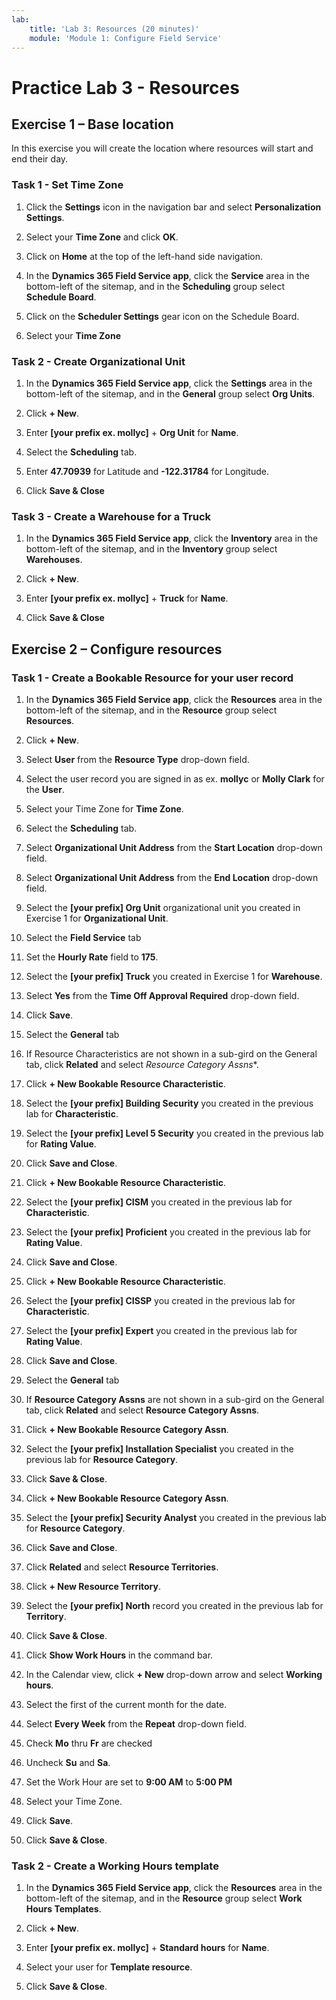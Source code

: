```yaml
---
lab:
    title: 'Lab 3: Resources (20 minutes)'
    module: 'Module 1: Configure Field Service'
---
```


# Practice Lab 3 - Resources

## Exercise 1 – Base location

In this exercise you will create the location where resources will start and end their day.

### Task 1 - Set Time Zone

1. Click the **Settings** icon in the navigation bar and select **Personalization Settings**.

1. Select your **Time Zone** and click **OK**.

1. Click on **Home** at the top of the left-hand side navigation.

1. In the **Dynamics 365 Field Service app**, click the **Service** area in the bottom-left of the sitemap, and in the **Scheduling** group select **Schedule Board**.

1. Click on the **Scheduler Settings** gear icon on the Schedule Board.

1. Select your **Time Zone**

### Task 2 - Create Organizational Unit

1. In the **Dynamics 365 Field Service app**, click the **Settings** area in the bottom-left of the sitemap, and in the **General** group select **Org Units**.

1. Click **+ New**.

1. Enter **[your prefix ex. mollyc]** + **Org Unit** for **Name**.

1. Select the **Scheduling** tab.

1. Enter **47.70939** for Latitude and **-122.31784** for Longitude.

1. Click **Save & Close**

### Task 3 - Create a Warehouse for a Truck

1. In the **Dynamics 365 Field Service app**, click the **Inventory** area in the bottom-left of the sitemap, and in the **Inventory** group select **Warehouses**.

1. Click **+ New**.

1. Enter **[your prefix ex. mollyc]** + **Truck** for **Name**.

1. Click **Save & Close**

## Exercise 2 – Configure resources

### Task 1 - Create a Bookable Resource for your user record

1. In the **Dynamics 365 Field Service app**, click the **Resources** area in the bottom-left of the sitemap, and in the **Resource** group select **Resources**.

1. Click **+ New**.

1. Select **User** from the **Resource Type** drop-down field.

1. Select the user record you are signed in as ex. **mollyc** or **Molly Clark** for the **User**.

1. Select your Time Zone for **Time Zone**.

1. Select the **Scheduling** tab.

1. Select **Organizational Unit Address** from the **Start Location** drop-down field.

1. Select **Organizational Unit Address** from the **End Location** drop-down field.

1. Select the **[your prefix] Org Unit** organizational unit you created in Exercise 1 for **Organizational Unit**.

1. Select the **Field Service** tab

1. Set the **Hourly Rate** field to **175**.

1. Select the **[your prefix] Truck** you created in Exercise 1 for **Warehouse**.

1. Select **Yes** from the **Time Off Approval Required** drop-down field.

1. Click **Save**.

1. Select the **General** tab

1. If Resource Characteristics are not shown in a sub-gird on the General tab, click **Related** and select *Resource Category Assns**.

1. Click **+ New Bookable Resource Characteristic**.

1. Select the **[your prefix] Building Security** you created in the previous lab for **Characteristic**.

1. Select the **[your prefix] Level 5 Security** you created in the previous lab for **Rating Value**.

1. Click **Save and Close**.

1. Click **+ New Bookable Resource Characteristic**.

1. Select the **[your prefix] CISM** you created in the previous lab for **Characteristic**.

1. Select the **[your prefix] Proficient** you created in the previous lab for **Rating Value**.

1. Click **Save and Close**.

1. Click **+ New Bookable Resource Characteristic**.

1. Select the **[your prefix] CISSP** you created in the previous lab for **Characteristic**.

1. Select the **[your prefix] Expert** you created in the previous lab for **Rating Value**.

1. Click **Save and Close**.

1. Select the **General** tab

1. If **Resource Category Assns** are not shown in a sub-gird on the General tab, click **Related** and select **Resource Category Assns**.

1. Click **+ New Bookable Resource Category Assn**.

1. Select the **[your prefix] Installation Specialist** you created in the previous lab for **Resource Category**.

1. Click **Save & Close**.

1. Click **+ New Bookable Resource Category Assn**.

1. Select the **[your prefix] Security Analyst** you created in the previous lab for **Resource Category**.

1. Click **Save and Close**.

1. Click **Related** and select **Resource Territories**.

1. Click **+ New Resource Territory**.

1. Select the **[your prefix] North** record you created in the previous lab for **Territory**.

1. Click **Save & Close**.

1. Click **Show Work Hours** in the command bar.

1. In the Calendar view, click **+ New** drop-down arrow and select **Working hours**.

1. Select the first of the current month for the date.

1. Select **Every Week** from the **Repeat** drop-down field.

1. Check **Mo** thru **Fr** are checked

1. Uncheck **Su** and **Sa**.

1. Set the Work Hour are set to **9:00 AM** to **5:00 PM**

1. Select your Time Zone.

1. Click **Save**.

1. Click **Save & Close**.

### Task 2 - Create a Working Hours template

1. In the **Dynamics 365 Field Service app**, click the **Resources** area in the bottom-left of the sitemap, and in the **Resource** group select **Work Hours Templates**.

1. Click **+ New**.

1. Enter **[your prefix ex. mollyc]** + **Standard hours** for **Name**.

1. Select your user for **Template resource**.

1. Click **Save & Close**.

